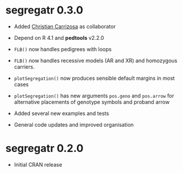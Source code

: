 # segregatr 0.3.0

* Added [Christian Carrizosa](https://github.com/chrcarrizosa) as collaborator
* Depend on R 4.1 and **pedtools** v2.2.0

* `FLB()` now handles pedigrees with loops
* `FLB()` now handles recessive models (AR and XR) and homozygous carriers.

* `plotSegregation()` now produces sensible default margins in most cases
* `plotSegregation()` has new arguments `pos.geno` and `pos.arrow` for alternative placements of genotype symbols and proband arrow

* Added several new examples and tests
* General code updates and improved organisation


# segregatr 0.2.0

* Initial CRAN release
